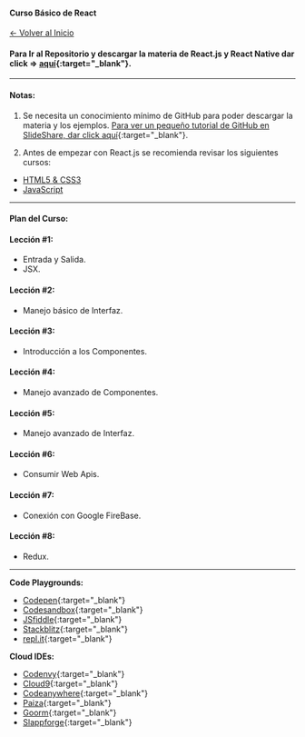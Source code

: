 
#### Curso Básico de React

[<- Volver al Inicio](https://profesantiago.github.io) 

#### Para Ir al Repositorio y descargar la materia de React.js y React Native dar click => [aquí](https://github.com/ProfeSantiago/ReactJS){:target="_blank"}. 

<hr/>

#### Notas:
1) Se necesita un conocimiento mínimo de GitHub para poder descargar la materia y los ejemplos.
[Para ver un pequeño tutorial de GitHub en SlideShare, dar click aquí](https://www.slideshare.net/santiagorodriguezpaniagua/git-hub-amp-github-desktop-2019){:target="_blank"}. 


2) Antes de empezar con React.js se recomienda revisar los siguientes cursos:
- [HTML5 & CSS3](https://profesantiago.github.io/HTMLCSS)
- [JavaScript](https://profesantiago.github.io/JavaScript)


<hr/>

#### Plan del Curso:

#### Lección #1:
* Entrada y Salida.
* JSX.

#### Lección #2:
* Manejo básico de Interfaz.

#### Lección #3:
* Introducción a los Componentes.

#### Lección #4:
* Manejo avanzado de Componentes.

#### Lección #5:
* Manejo avanzado de Interfaz.

#### Lección #6:
* Consumir Web Apis.

#### Lección #7:
* Conexión con Google FireBase.

#### Lección #8:
* Redux.

<hr/>

**Code Playgrounds:**
- [Codepen](https://codepen.io/){:target="_blank"}
- [Codesandbox](https://codesandbox.io){:target="_blank"}
- [JSfiddle](https://jsfiddle.net/){:target="_blank"}
- [Stackblitz](https://stackblitz.com/){:target="_blank"}
- [repl.it](https://repl.it/languages){:target="_blank"}

**Cloud IDEs:**
- [Codenvy](https://codenvy.io/){:target="_blank"}
- [Cloud9](https://c9.io){:target="_blank"}
- [Codeanywhere](https://codeanywhere.com/){:target="_blank"}
- [Paiza](https://paiza.io/es){:target="_blank"}
- [Goorm](https://www.goorm.io/){:target="_blank"}
- [Slappforge](https://slappforge.com/){:target="_blank"}
